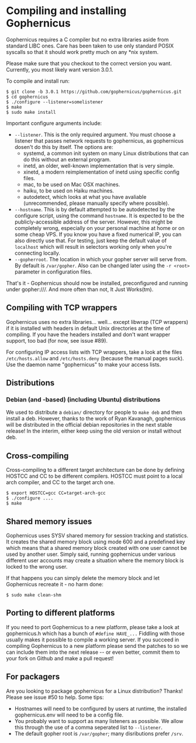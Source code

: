 # Compiling and installing Gophernicus

Gophernicus requires a C compiler but no extra libraries aside
from standard LIBC ones. Care has been taken to use only
standard POSIX syscalls so that it should work pretty much on
any \*nix system.

Please make sure that you checkout to the correct version you want.
Currently, you most likely want version 3.0.1.

To compile and install run:

```
$ git clone -b 3.0.1 https://github.com/gophernicus/gophernicus.git
$ cd gophernicus
$ ./configure --listener=somelistener
$ make
$ sudo make install
```

Important configure arguments include:

- `--listener`. This is the only required argument. You must
  choose a listener that passes network requests to
  gophernicus, as gophernicus dosen't do this by itself. The
  options are:
  - systemd, a common init system on many Linux distributions
    that can do this without an external program.
  - inetd, an older, well-known implementation that is very
    simple.
  - xinetd, a modern reimplementation of inetd using specific
    config files.
  - mac, to be used on Mac OSX machines.
  - haiku, to be used on Haiku machines.
  - autodetect, which looks at what you have avaliable
    (unrecommended, please manually specify where possible).
- `--hostname`. This is by default attempted to be autodetected
  by the configure script, using the command `hostname`. It is
  expected to be the publicly-accessible address of the server.
  However, this might be completely wrong, especially on your
  personal machine at home or on some cheap VPS. If you know you
  have a fixed numerical IP, you can also directly use that.
  For testing, just keep the default value of `localhost` which will
  result in selectors working only when you're connecting locally.
- `--gopherroot`. The location in which your gopher server will
  serve from. By default is `/var/gopher`. Also can be changed
  later using the `-r <root>` parameter in configuration files.

That's it - Gophernicus should now be installed, preconfigured
and running under gopher://<HOSTNAME>/. And more often than not,
It Just Works(tm).

## Compiling with TCP wrappers

Gophernicus uses no extra libraries... well... except libwrap
(TCP wrappers) if it is installed with headers in default Unix
directories at the time of compiling. If you have the headers
installed and don't want wrapper support, too bad (for now, see
issue #89).

For configuring IP access lists with TCP wrappers, take a look
at the files `/etc/hosts.allow` and `/etc/hosts.deny` (because the
manual pages suck). Use the daemon name "gophernicus" to
make your access lists.

## Distributions

### Debian (and -based) (including Ubuntu) distributions

We used to distribute a `debian/` directory for people to `make
deb` and then install a deb. However, thanks to the work of
Ryan Kavanagh, gophernicus will be distributed in the official
debian repositories in the next stable release! In the interim,
either keep using the old version or install without deb.

## Cross-compiling

Cross-compiling to a different target architecture can be done
by defining HOSTCC and CC to be different compilers. HOSTCC
must point to a local arch compiler, and CC to the target
arch one.

```
$ export HOSTCC=gcc CC=target-arch-gcc
$ ./configure ....
$ make
```

## Shared memory issues

Gophernicus uses SYSV shared memory for session tracking and
statistics. It creates the shared memory block using mode 600
and a predefined key which means that a shared memory block
created with one user cannot be used by another user. Simply
said, running gophernicus under various different user
accounts may create a situation where the memory block is locked
to the wrong user.

If that happens you can simply delete the memory block and
let Gophernicus recreate it - no harm done:

```
$ sudo make clean-shm
```

## Porting to different platforms

If you need to port Gophernicus to a new platform, please take a look at
gophernicus.h which has a bunch of `#define HAVE_...` Fiddling with those
usually makes it possible to compile a working server.
If you succeed in compiling Gophernicus to a new platform please send
the patches to <gophernicus at gophernicus dot org> so we can include
them into the next release -- or even better, commit them to your fork
on Github and make a pull request!

## For packagers

Are you looking to package gophernicus for a Linux
distribution? Thanks! Please see issue #50 to help. Some tips:

- Hostnames will need to be configured by users at runtime, the
  installed gophernicus.env will need to be a config file.
- You probably want to support as many listeners as possible.
  We allow this through the use of a comma seperated list to
  `--listener`.
- The default gopher root is `/var/gopher`; many disributions
  prefer `/srv`.
